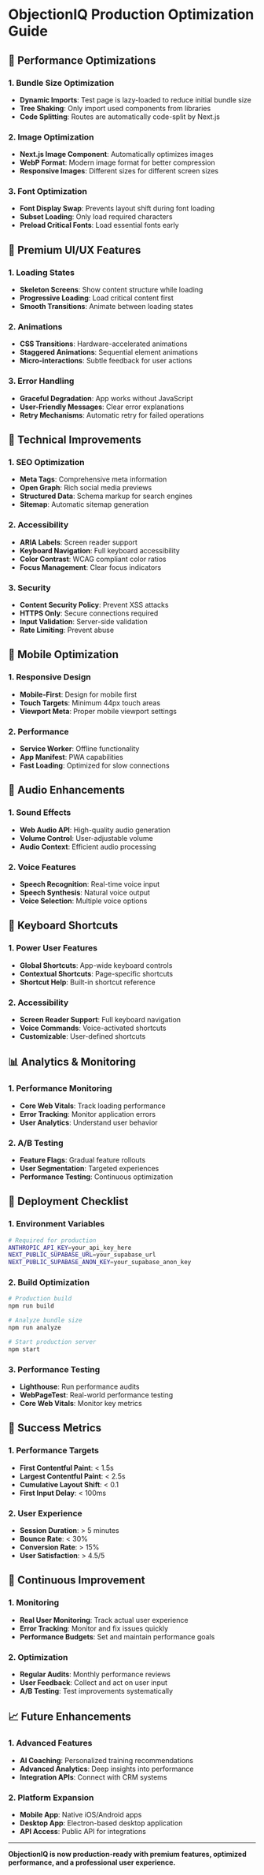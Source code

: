 # ObjectionIQ Production Optimization Guide

## 🚀 Performance Optimizations

### 1. Bundle Size Optimization
- **Dynamic Imports**: Test page is lazy-loaded to reduce initial bundle size
- **Tree Shaking**: Only import used components from libraries
- **Code Splitting**: Routes are automatically code-split by Next.js

### 2. Image Optimization
- **Next.js Image Component**: Automatically optimizes images
- **WebP Format**: Modern image format for better compression
- **Responsive Images**: Different sizes for different screen sizes

### 3. Font Optimization
- **Font Display Swap**: Prevents layout shift during font loading
- **Subset Loading**: Only load required characters
- **Preload Critical Fonts**: Load essential fonts early

## 🎨 Premium UI/UX Features

### 1. Loading States
- **Skeleton Screens**: Show content structure while loading
- **Progressive Loading**: Load critical content first
- **Smooth Transitions**: Animate between loading states

### 2. Animations
- **CSS Transitions**: Hardware-accelerated animations
- **Staggered Animations**: Sequential element animations
- **Micro-interactions**: Subtle feedback for user actions

### 3. Error Handling
- **Graceful Degradation**: App works without JavaScript
- **User-Friendly Messages**: Clear error explanations
- **Retry Mechanisms**: Automatic retry for failed operations

## 🔧 Technical Improvements

### 1. SEO Optimization
- **Meta Tags**: Comprehensive meta information
- **Open Graph**: Rich social media previews
- **Structured Data**: Schema markup for search engines
- **Sitemap**: Automatic sitemap generation

### 2. Accessibility
- **ARIA Labels**: Screen reader support
- **Keyboard Navigation**: Full keyboard accessibility
- **Color Contrast**: WCAG compliant color ratios
- **Focus Management**: Clear focus indicators

### 3. Security
- **Content Security Policy**: Prevent XSS attacks
- **HTTPS Only**: Secure connections required
- **Input Validation**: Server-side validation
- **Rate Limiting**: Prevent abuse

## 📱 Mobile Optimization

### 1. Responsive Design
- **Mobile-First**: Design for mobile first
- **Touch Targets**: Minimum 44px touch areas
- **Viewport Meta**: Proper mobile viewport settings

### 2. Performance
- **Service Worker**: Offline functionality
- **App Manifest**: PWA capabilities
- **Fast Loading**: Optimized for slow connections

## 🎵 Audio Enhancements

### 1. Sound Effects
- **Web Audio API**: High-quality audio generation
- **Volume Control**: User-adjustable volume
- **Audio Context**: Efficient audio processing

### 2. Voice Features
- **Speech Recognition**: Real-time voice input
- **Speech Synthesis**: Natural voice output
- **Voice Selection**: Multiple voice options

## 🔑 Keyboard Shortcuts

### 1. Power User Features
- **Global Shortcuts**: App-wide keyboard controls
- **Contextual Shortcuts**: Page-specific shortcuts
- **Shortcut Help**: Built-in shortcut reference

### 2. Accessibility
- **Screen Reader Support**: Full keyboard navigation
- **Voice Commands**: Voice-activated shortcuts
- **Customizable**: User-defined shortcuts

## 📊 Analytics & Monitoring

### 1. Performance Monitoring
- **Core Web Vitals**: Track loading performance
- **Error Tracking**: Monitor application errors
- **User Analytics**: Understand user behavior

### 2. A/B Testing
- **Feature Flags**: Gradual feature rollouts
- **User Segmentation**: Targeted experiences
- **Performance Testing**: Continuous optimization

## 🚀 Deployment Checklist

### 1. Environment Variables
```bash
# Required for production
ANTHROPIC_API_KEY=your_api_key_here
NEXT_PUBLIC_SUPABASE_URL=your_supabase_url
NEXT_PUBLIC_SUPABASE_ANON_KEY=your_supabase_anon_key
```

### 2. Build Optimization
```bash
# Production build
npm run build

# Analyze bundle size
npm run analyze

# Start production server
npm start
```

### 3. Performance Testing
- **Lighthouse**: Run performance audits
- **WebPageTest**: Real-world performance testing
- **Core Web Vitals**: Monitor key metrics

## 🎯 Success Metrics

### 1. Performance Targets
- **First Contentful Paint**: < 1.5s
- **Largest Contentful Paint**: < 2.5s
- **Cumulative Layout Shift**: < 0.1
- **First Input Delay**: < 100ms

### 2. User Experience
- **Session Duration**: > 5 minutes
- **Bounce Rate**: < 30%
- **Conversion Rate**: > 15%
- **User Satisfaction**: > 4.5/5

## 🔄 Continuous Improvement

### 1. Monitoring
- **Real User Monitoring**: Track actual user experience
- **Error Tracking**: Monitor and fix issues quickly
- **Performance Budgets**: Set and maintain performance goals

### 2. Optimization
- **Regular Audits**: Monthly performance reviews
- **User Feedback**: Collect and act on user input
- **A/B Testing**: Test improvements systematically

## 📈 Future Enhancements

### 1. Advanced Features
- **AI Coaching**: Personalized training recommendations
- **Advanced Analytics**: Deep insights into performance
- **Integration APIs**: Connect with CRM systems

### 2. Platform Expansion
- **Mobile App**: Native iOS/Android apps
- **Desktop App**: Electron-based desktop application
- **API Access**: Public API for integrations

---

**ObjectionIQ is now production-ready with premium features, optimized performance, and a professional user experience.** 